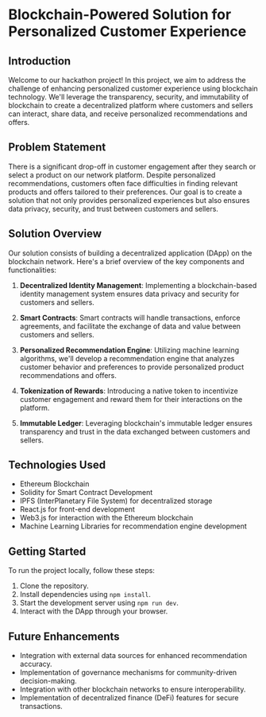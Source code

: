 # Blockchain-Powered Solution for Personalized Customer Experience

## Introduction
Welcome to our hackathon project! In this project, we aim to address the challenge of enhancing personalized customer experience using blockchain technology. We'll leverage the transparency, security, and immutability of blockchain to create a decentralized platform where customers and sellers can interact, share data, and receive personalized recommendations and offers.

## Problem Statement
There is a significant drop-off in customer engagement after they search or select a product on our network platform. Despite personalized recommendations, customers often face difficulties in finding relevant products and offers tailored to their preferences. Our goal is to create a solution that not only provides personalized experiences but also ensures data privacy, security, and trust between customers and sellers.

## Solution Overview
Our solution consists of building a decentralized application (DApp) on the blockchain network. Here's a brief overview of the key components and functionalities:

1. **Decentralized Identity Management**: Implementing a blockchain-based identity management system ensures data privacy and security for customers and sellers.

2. **Smart Contracts**: Smart contracts will handle transactions, enforce agreements, and facilitate the exchange of data and value between customers and sellers.

3. **Personalized Recommendation Engine**: Utilizing machine learning algorithms, we'll develop a recommendation engine that analyzes customer behavior and preferences to provide personalized product recommendations and offers.

4. **Tokenization of Rewards**: Introducing a native token to incentivize customer engagement and reward them for their interactions on the platform.

5. **Immutable Ledger**: Leveraging blockchain's immutable ledger ensures transparency and trust in the data exchanged between customers and sellers.

## Technologies Used
- Ethereum Blockchain
- Solidity for Smart Contract Development
- IPFS (InterPlanetary File System) for decentralized storage
- React.js for front-end development
- Web3.js for interaction with the Ethereum blockchain
- Machine Learning Libraries for recommendation engine development

## Getting Started
To run the project locally, follow these steps:
1. Clone the repository.
2. Install dependencies using `npm install`.
3. Start the development server using `npm run dev`.
4. Interact with the DApp through your browser.

## Future Enhancements
- Integration with external data sources for enhanced recommendation accuracy.
- Implementation of governance mechanisms for community-driven decision-making.
- Integration with other blockchain networks to ensure interoperability.
- Implementation of decentralized finance (DeFi) features for secure transactions.



